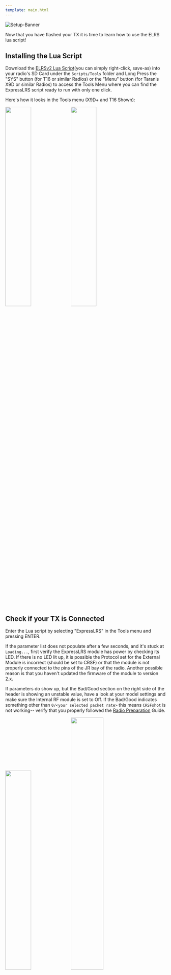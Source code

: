 ```yaml
---
template: main.html
---
```


![Setup-Banner](https://github.com/ExpressLRS/ExpressLRS-Hardware/raw/master/img/quick-start.png)

Now that you have flashed your TX it is time to learn how to use the ELRS lua script!

## Installing the Lua Script

Download the [ELRSv2 Lua Script](https://github.com/ExpressLRS/ExpressLRS/blob/master/src/lua/elrsV2.lua?raw=true)(you can simply right-click, save-as) into your radio's SD Card under the `Scripts/Tools` folder and Long Press the "SYS" button (for T16 or similar Radios) or the "Menu" button (for Taranis X9D or similar Radios) to access the Tools Menu where you can find the ExpressLRS script ready to run with only one click.

Here's how it looks in the Tools menu (X9D+ and T16 Shown):

<img src="../../../assets/images/lua1.jpg" width ="40%">
<img src="../../../assets/images/lua2.jpg" width ="40%">

## Check if your TX is Connected

Enter the Lua script by selecting "ExpressLRS" in the Tools menu and pressing ENTER.

If the parameter list does not populate after a few seconds, and it's stuck at `Loading...`, first verify the ExpressLRS module has power by checking its LED. If there is no LED lit up, it is possible the Protocol set for the External Module is incorrect (should be set to CRSF) or that the module is not properly connected to the pins of the JR bay of the radio. Another possible reason is that you haven't updated the firmware of the module to version 2.x.

If parameters do show up, but the Bad/Good section on the right side of the header is showing an unstable value, have a look at your model settings and make sure the Internal RF module is set to Off. If the Bad/Good indicates something other than `0/<your selected packet rate>` this means `CRSFshot` is not working-- verify that you properly followed the [Radio Preparation](tx-prep.md) Guide.

<img src="../../../assets/images/lua3.jpg" width = "40%">
<img src="../../../assets/images/lua/config-bw.png" width = "45%">

The `master   942c40` from the photo above is the git branch and commit hash of the firmware version that the module has. You can reference this hash from [Releases](https://github.com/ExpressLRS/ExpressLRS/releases). On the first photo above, `master` means the module is flashed with the `Master Branch` with the git commit `942c40`. If you're on a Released version or a Release Candidate, this will read something like `2.0` or `2.0-RC1` plus the commit hash of the release.

!!! note ""
    Colors may differ from Handset to Handset, depending on the current theme in use.

## Understanding and Using the Lua Script
Now, we can explore the complexities of the lua script, and how to interpret each of its many sections. ExpressLRS supports multiple configuration profiles, and the configuration profile is selected by setting the "Receiver" property in handset Model Setup -> External Module -> Receiver (number).

<img src="../../../assets/images/modelcfg.jpg" width = "60%" />

!!! warning "WARNING"
	Do not change parameters while ARMED. When a parameter is changed, the module goes into Parameter Commit mode, interrupting the normal loop. This could result on a desync on some hardware combination which would result in a FAILSAFE.

### The Header

The first line, "Header", will show you some information about your ExpressLRS link. 

The first part will show you the current ExpressLRS TX Module ID, followed by the current status of the link.

The `0/nnn` is your Packet Counter. The second set of numbers should match with your currently selected Packet Rate. e.g. If you've set your Packet Rate to 500Hz, the Packet Counter should show 0/500, which means you're not getting any Bad Packets ( 0 Bad Packets ) and only getting Good Packets ( 500 Good Packets ). Any small fluctuation is normal and often goes back to 100% Good Packets, especially when you change a setting and it's commited into memory. 

Should the indicator starts showing Bad Packets, and Good Packets goes down, it isn't a good situation. Make sure your module is not overheating and it's still getting good connection with the radio. This is most dangerous when you're armed and flying several kilometers/miles out, as this could mean a sudden Failsafe.

The `Connection Status` indicator shows your current RC link status. When not connected to any receiver, it will show a dash (`-`); while a `C` shows up when bound and connected.

The `Model Mismatched` message will also show up to indicate your are connected to a receiver, but the model selected in your radio is incorrect. See the [Model Match](../../software/model-config-match.md) page for more info about Model Matching.

### Packet Rate and Telemetry Ratio

These are shown as `Packet Rate` and `Telem Ratio` in the lua script, which allow you to change your performance parameters. 

* `Packet Rate` sets how fast data packets are sent, higher rates send packets more frequently and have lower latency, but have reduced range.

	The following options are available for `2.4GHz`:

	- `50Hz, 150Hz, 250Hz & 500Hz`: These are LoRa-based options.
	- `F500Hz & F1000Hz` :new: : These are FLRC-based options. See [PR1277](https://github.com/ExpressLRS/ExpressLRS/pull/1277) for more technical details.
	- `D250Hz & D500Hz` :new: : These are FLRC-based options. See [PR1527](https://github.com/ExpressLRS/ExpressLRS/pull/1527) for the technical details.
		Both of these rates run at FLRC 1000Hz Over-the-Air (OTA) but to the handset and flight controller, they are still seen as 250Hz and 500Hz, respectively. The main benefit of using these rates was the improved LQ values compared to their LoRa counterparts at close range. `D` stands for `Déjà Vu`.
	- `100Hz Full & 333Hz Full` :new: : These are Lora-based Full resolution modes. See [PR1572](https://github.com/ExpressLRS/ExpressLRS/pull/1572) for more technical details.
		+ 100Hz Full is ideal for general use servo output where every channel is full resolution. Great for new users coming from traditional systems, and the go-to mode for fixed wing with or without a flight controller.
		+ 333Hz Full is for aerobatic helicopters, 3D fixed wing pilots, and surface RCers who want to get the most of their insanely expensive servos.
	
	The following options are available for `900MHz`:

	- `25, 50, 100 & 200`: The options we've started with and loved.
	- `100Hz Full` :new: : Full resolution mode for Team900.

	The number following the rate in parentheses (e.g. -105dBm for 500Hz) is the Sensitivity Limit for the rate, the lowest RSSI where packets will still be received. See [Signal Health](../../info/signal-health.md) for more information about the sensitivity limit.

!!! warning "WARNING"
	NEVER change the packet rate while flying as this FORCES A DISCONNECT between the TX and RX. 

* `Telem Ratio` sets the telemetry ratio or how much of the packet rate is used to send telemetry. The options, in order of increasing telemetry rate, are: `Off, 1:128, 1:64, 1:32, 1:16, 1:8, 1:4, 1:2`. A Telem Ratio of 1:64 means one out of every 64 packets are used for telemetry data. For information on telemetry setup, see [First Flight: Telemetry](../pre-1stflight.md#telemetry) and [Telemetry Bandwidth](../../info/telem-bandwidth.md).
	- :new: v3.0 comes with `Std` and `Race` options. `Std` changes the Telemetry Ratio dynamically based on our recommendation. `Race` is the same as `Std` but will turn Telemetry Off once Armed, which work as if `NO_SYNC_ON_ARM` was enabled.

### Switch Mode

The Switch Mode setting controls how channels AUX1-AUX8 are sent to the receiver (the 4 main channels are always 10-bit). The options are `Hybrid & Wide`. **Hybrid** mode is 6x 2/3/6-position + 1x 16-position, and **Wide** is 7x 64 or 128-position. For detail about the differences, see the [Switch Configs](../../software/switch-config.md) documentation.

!!! hint "Hot Tip"
	The Switch Mode can only be changed when not connected to a receiver. The top right corner of the lua script will show a `-` if you're not connected.

### Model Match

Model Match is used to prevent accidentally selecting the wrong model in the handset and flying with an unexpected handset or ELRS configuration. Setting this to `On` while a receiver is connected will make that receiver only connect with the current Receiver ID. Setting it to `Off` will allow a connection with any bound receiver (including those using a Bind Phrase). Both sides of the connection must agree on their Model Match setting. For a detailed explanation of how this restricts connections see [Model Match](../../software/model-config-match.md).


### TX Power

<img src="../../../assets/images/lua/pwrrm.png" width = "40%"> 
<img src="../../../assets/images/lua/power-bw.png" width = "50%"> 

TX Power is a folder, press ENTER to enter the TX Power settings and use RTN/EXIT to exit the folder.

* `Max Power` sets the maxumum power level your TX will transmit at. Selecting a power level higher or lower than your TX supports will revert to the closest supported level. The options are `10, 25, 50, 100, 250, 500, 1000 & 2000` mW. If Dynamic Power is set to `Off` this is the power level your TX always uses. 

* `Dynamic` enables the Dynamic Power feature. `Off` means that the TX will transmit at Max Power at all times. `On` means the TX will dynamically _lower_ power to save energy when maximum power is not needed. The options `AUX9, AUX10, AUX11, AUX12` indicate that the TX can be changed from max power to dynamic power by changing the position of a switch. where switch HIGH (>1500us) = dynamic power, switch LOW (<1500us) = max power. For more information, [Dynamic Transmit Power](../../software/dynamic-transmit-power.md) provides a deeper dive on the algorithm and usage.

* `Fan Thresh` sets the power level the Fan should activate, e.g. if set to 100mW, then the fan should spin up if you set `Max Power` to 100mW with `Dynamic` set to OFF after a short delay. The fan will continue running for some time even after the power level goes below the threshold. Not all modules have a Fan header that benefits from the setting. . Default fan threshold is 250mW.

### VTX Administrator

<img src="../../../assets/images/lua/vtxrm.png" width = "40%">
<img src="../../../assets/images/lua/vtx-bw.png" width = "50%">

VTX Administrator allows you to change your VTX settings directly from your radio, and have those VTX settings be applied to any receiver you connect to. The VTX settings are sent every time a new connection is acquired, or when `[Send VTX]` is pressed. **VTX Administrator will only send data when disarmed**

* `Band` sets the VTX band, the options are `Off, A, B, E, F, R & L`, the standard analog FPV bands. `Off` means that VTX Administrator will not adjust any VTX settings.

* `Channel` sets the VTX channel, the options are `1, 2, 3, 4, 5, 6, 7 & 8` which are the standard channels in the above bands.

* `Pwr Lvl` sets the VTX power by index, the options are `-, 1, 2, 3, 4, 5, 6, 7, & 8` which are the power levels that your VTX can do. Refer to your VTX table settings on the flight controller for the exact power levels. For example a VTX may have 1 = 25mW, 2 = 100mwW, 3 = 200mW, 4 = 500mW.

* `Pitmode` the options are `On & Off` which allow you to quickly switch into or out of pitmode

* Finally pressing the `[Send VTX]` button sends the configured settings to the receiver and on to the VTX. These settings are also sent every time a connection is established.

### WiFi Connectivity

<img src="../../../assets/images/lua/wifirm.png" width = "40%">
<img src="../../../assets/images/lua/wifi-bw.png" width = "50%">

This section contains all the WiFi-related functions.

* `Enable WiFi` will activate Tx module WiFi mode for updating via WiFi (if the Tx Module has WiFi Capabilities). Visit [this page](../../software/updating/wifi-updating.md) for instructions on how the updating process works.

* `Enable Rx WiFi` will put the bound and connected receiver into WiFi mode to facilitate updating via WiFi (if the receiver has WiFi capabilities).

* `Enable Backpack WiFi` will put the Tx Backpack into WiFi mode (available only to TX modules with backpacks connected and updated to the new [Backpack](https://github.com/ExpressLRS/Backpack) firmwares).

* `Enable VRx WiFi` will put the VRx [Backpack](https://github.com/ExpressLRS/Backpack) that is bound and connected to the onboard TX Backpack into WiFi mode to facilitate updating via WiFi.

### Bind
<img src="../../../assets/images/lua/bindrm.jpg" width = "35%">
<img src="../../../assets/images/lua/bind-bw.png" width = "40%">

Pressing the `[Bind]` button activates binding mode for traditional binding. This does nothing for users who have configured a bind phrase and is not needed. For more information check out this page on [binding](../binding.md).

### BLE Joystick (ESP32 TXes Only)
<img src="../../../assets/images/lua/blerm.jpg" width = "35%">
<img src="../../../assets/images/lua/blejoystick-bw.png" width = "40%">

Pressing the `[BLE Joystick]` selection activates BluetoothLE Joystick mode which allows connection to simulators through the bluetooth of your computer. Reboot or change models to exit this mode.

## Troubleshooting the Lua Script

### ExpressLRS Lua Script is stuck at `Loading...`

Go back to the [Radio Setup Guide](tx-prep.md) and make sure your radio is prepped up for ExpressLRS.

Also make sure your module has been flashed with v2.0 firmware. V2 Lua for V2.0-flashed modules, V1 Lua for v1.x-flashed modules (including modules fresh from factory; except the new OLED-equipped NamimnoRC modules and the Happymodel ES24TX Pro full-size module).

For newly-acquired ExpressLRS modules, flashing via USB is the recommended update method.

### On v1.x, I can choose 2W on the Lua, but I cannot do that anymore. What gives?

This means your module cannot go that high or that low. The power levels you can select on the new Lua script is based off the power levels your module supports.

This also applies to other options like `Enable Backpack WiFi` or `BLE Joystick`. If your module doesn't support any of these features, it won't show up on the Lua Script.